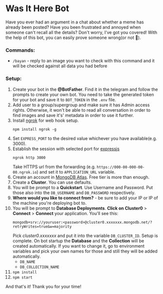 # Was It Here Bot

Have you ever had an argument in a chat about whether a meme has already been posted? Have you been frustrated and annoyed when someone can't recall all the details? Don't worry, I've got you covered! With the help of this bot, you can easily prove someone wrong(or not :rofl:).

### Commands:
- `/bayan` - reply to an image you want to check with this command and it will be checked against all data you had before  

### Setup:
1. Create your bot in the **@BotFather**. Find it in the telegram and follow the prompts to create your own bot. You need to take the generated token for your bot and save it to `BOT_TOKEN` in the `.env` file. 
2. Add user to a group/supergroup and make sure it has Admin access rights. Otherwise, it won't be able to read all conversation in order to find images and save it's' metadata in order to use it further.
3. Install [ngrok](https://ngrok.com/) for web hook setup.
    ```
    npm install ngrok -g
    ```
4. Set `EXPRESS_PORT` to the desired value whichever you have available(e.g. 3000).
5. Establish the session with selected port for [expressjs](https://expressjs.com/en/starter/installing.html)
    ```
    ngrok http 3000
    ```
    Take HTTPS url from the forwarding (e.g. `https://000-00-000-00-00.ngrok.io`) and set it to `APPLICATION_URL` variable.
6. Create an account in [MongoDB Atlas](https://www.mongodb.com/cloud/atlas/register?utm_content=rlsapostreg&utm_source=google&utm_campaign=search_gs_pl_evergreen_atlas_general_retarget-brand-postreg_gic-null_emea-all_ps-all_desktop_eng_lead&utm_term=&utm_medium=cpc_paid_search&utm_ad=&utm_ad_campaign_id=14412646473&adgroup=131761130372&cq_cmp=14412646473&gclid=Cj0KCQiAofieBhDXARIsAHTTldpdTMkLsgACviMpiMz-67LuW34RTFa3Vlpcquk7XTVIrhVfFNttW1YaAmz2EALw_wcB). Free tier is more than enough.
7. Create a **Cluster**. You can use defaults. 
8. You will be prompt to a **Quickstart**. Use Username and Password. Put those also into the `DB_USERNAME` and `DB_PASSWORD` respectively.
9. **Where would you like to connect from?** - be sure to add your IP or IP of the machine you're deploying bot to.
10. You will be prompt to **Database Deployments**. **Click on Cluster0** > **Connect** > **Connect** your application. You'll see this:
    ```
    mongodb+srv://youruser:<password>@cluster0.xxxxxxx.mongodb.net/?retryWrites=true&w=majority
    ```
    Pick *cluster0.xxxxxxx* and put it into the variable `DB_CLUSTER_ID`.
    Setup is complete. On bot startup the **Database** and the **Collection** will be created automatically. If you want to change it, go to environment variables and pick your own names for those and still they will be added automatically.
    * `DB_NAME`
    * `DB_COLLECTION_NAME`
11. `npm install`
12. `npm start`

And that's it! Thank you for your time!
